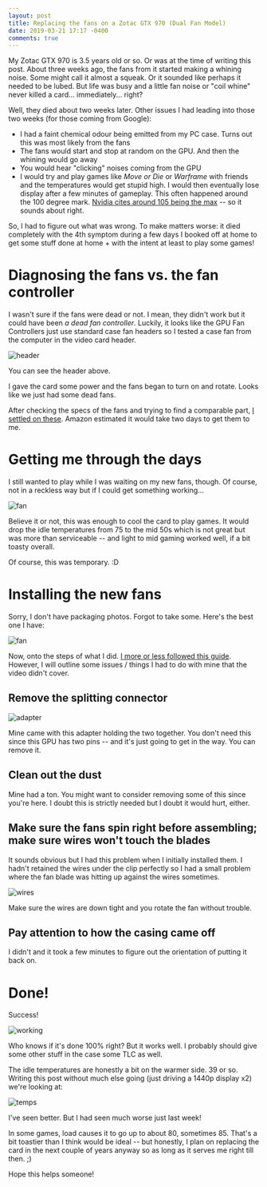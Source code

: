 ```yaml
---
layout: post
title: Replacing the fans on a Zotac GTX 970 (Dual Fan Model)
date: 2019-03-21 17:17 -0400
comments: true
---
```


My Zotac GTX 970 is 3.5 years old or so. Or was at the time of writing this post. About three weeks ago, the fans from it started making a whining noise. Some might call it almost a squeak. Or it sounded like perhaps it needed to be lubed. But life was busy and a little fan noise or "coil whine" never killed a card... immediately... right?

Well, they died about two weeks later. Other issues I had leading into those two weeks (for those coming from Google):

* I had a faint chemical odour being emitted from my PC case. Turns out this was most likely from the fans
* The fans would start and stop at random on the GPU. And then the whining would go away
* You would hear "clicking" noises coming from the GPU
* I would try and play games like *Move or Die* or *Warframe* with friends and the temperatures would get stupid high. I would then eventually lose display after a few minutes of gameplay. This often happened around the 100 degree mark. [Nvidia cites around 105 being the max](https://nvidia.custhelp.com/app/answers/detail/a_id/2752/~/nvidia-gpu-maximum-operating-temperature-and-overheating) -- so it sounds about right. 

So, I had to figure out what was wrong. To make matters worse: it died completely with the 4th symptom during a few days I booked off at home to get some stuff done at home + with the intent at least to play some games!

# Diagnosing the fans vs. the fan controller

I wasn't sure if the fans were dead or not. I mean, they didn't work but it could have been _a dead fan controller_. Luckily, it looks like the GPU Fan Controllers just use standard case fan headers so I tested a case fan from the computer in the video card header. 

![header](/assets/970repair/header.jpg)

You can see the header above. 

I gave the card some power and the fans began to turn on and rotate. Looks like we just had some dead fans. 

After checking the specs of the fans and trying to find a comparable part, [I settled on these](https://www.amazon.ca/gp/product/B071GMPX1M/ref=ppx_yo_dt_b_asin_title_o00_s00?ie=UTF8&psc=1). Amazon estimated it would take two days to get them to me.

# Getting me through the days

I still wanted to play while I was waiting on my new fans, though. Of course, not in a reckless way but if I could get something working...

![fan](/assets/970repair/fan.png)

Believe it or not, this was enough to cool the card to play games. It would drop the idle temperatures from 75 to the mid 50s which is not great but was more than serviceable -- and light to mid gaming worked well, if a bit toasty overall. 

Of course, this was temporary. :D

# Installing the new fans

Sorry, I don't have packaging photos. Forgot to take some. Here's the best one I have:

![fan](/assets/970repair/fan.jpg)

Now, onto the steps of what I did. [I more or less followed this guide](https://www.youtube.com/watch?v=BOb4aqcMy5U).  However, I will outline some issues / things I had to do with mine that the video didn't cover.


## Remove the splitting connector

![adapter](/assets/970repair/adapter.jpg)

Mine came with this adapter holding the two together. You don't need this since this GPU has two pins -- and it's just going to get in the way. You can remove it.

## Clean out the dust

Mine had a ton. You might want to consider removing some of this since you're here. I doubt this is strictly needed but I doubt it would hurt, either. 

## Make sure the fans spin right before assembling; make sure wires won't touch the blades

It sounds obvious but I had this problem when I initially installed them. I hadn't retained the wires under the clip perfectly so I had a small problem where the fan blade was hitting up against the wires sometimes.

![wires](/assets/970repair/wires.jpg)

Make sure the wires are down tight and you rotate the fan without trouble.

## Pay attention to how  the casing came off

I didn't and it took a few minutes to figure out the orientation of putting it back on.

# Done!

Success!

![working](/assets/970repair/working.jpg)

Who knows if it's done 100% right? But it works well. I probably should give some other stuff in the case some TLC as well.

The idle temperatures are honestly a bit on the warmer side. 39 or so. Writing this post without much else going (just driving a 1440p display x2) we're looking at:

![temps](/assets/970repair/temps.png)

I've seen better. But I had seen much worse just last week!

In some games, load causes it to go up to about 80, sometimes  85. That's a bit toastier than I think would be ideal -- but honestly, I plan on replacing the card in the next couple of years anyway so as long as it serves me right till then. ;)

Hope this helps someone!